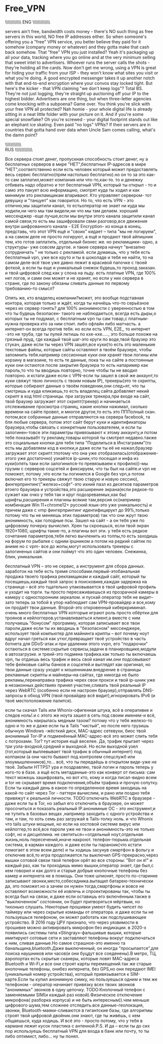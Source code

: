# Free_VPN
\\\\\\\\\\\\\\\\\\\\\\\\
ENG
\\\\\\\\\\\\\\\\\\\\\\\\\

servers ain't free, bandwidth costs money - there's NO such thing as free servers in this world, NO free IP addresses either. So when someone's offering you a "free" VPN service, you better believe they paid for it somehow (company money or whatever) and they gotta make that cash back somehow. That "free" VPN you just installed? Yeah it's packaging up all your data, tracking where you go online and at the very minimum selling that sweet intel to advertisers. Whoever runs the server calls the shots - they're holding all the cards. Now don't get me wrong, using a VPN is great for hiding your traffic from your ISP - they won't know what sites you visit or what you're doing. A good encrypted messenger takes it up another notch with that end-to-end encryption where your convos stay locked tight. But here's the kicker - that VPN claiming "we don't keep logs"? Total BS. They're not just logging, they're straight up auctioning off your IP to the highest bidder. Advertisers are one thing, but when three-letter agencies come knocking with a subpoena? Game over. You think you're slick with your free VPN all protected? Nah homie - your whole digital life is already sitting in a neat little folder with your picture on it. And if you're some special snowflake? Oh you're screwed - your digital footprint stands out like an elephant ice skating. Even paid "no logs" VPNs? If their servers are in countries that gotta hand over data when Uncle Sam comes calling, what's the damn point?

\\\\\\\\\\\\\\\\\\\\\\\\\
RUS
\\\\\\\\\\\\\\\\\\\\\\\\\


Все сервера стоят денег, пропускная способность стоит денег, ну а бесплатных серверов в мире "НЕТ",бесплатных IP-адресов в мире "НЕТ",соответственно если есть человек который может предоставлять  весь сервис бесплатно(прям настолько бесплатно).но он то за это как-то сам заплатил,может компания или что-то,как-то. то  и денежку отбивать надо обратно и тот бесплатный  VPN, который ты открыл - то и само это пакует всю информацию, смотрят куда ты ходил и как минимум это рекламщикам впаривают. Кто управляет сервером- тот девушку и "танцует" как говорится. Но то, что есть VPN - это отлично,мы защитили канал, то естьоператор не знает ни куда мы ходили,ни чего мы там видели,ни что мы там делаем. хороший мессенджер -еще лучше,если мы внутри этого канала защитили канал самой связи,то есть мы зашифровали свми разговор,все движения внутри шифрованного канала - Е2Е Encryption- из конца в конец.
представь, что этот VPN ещё и "своих" кидает – типа "мы не логируем", а на самом деле не просто логируют, а ещё и продают твой айпишник тем, кто готов заплатить, отдельный бизнес же.
но рекламщики- одно, а структуры- уже совсем другое. и такие сервера начнут "внезапно сотрудничать " не только с рекламой. если думаешь, что у тебя есть бесплатный vpn, уже все круто и ты в шоколаде и тебя не найти, то на самом деле-всё твое уже давно лежит в красивой папочке с твоей фоткой, а если ты еще и уникальеый снежок будешь,то проход заказан. и твой цифровой след как у слона на льду.  есть платные  VPN, где 100% нет логов,  и сами они может и не хранят, но если у них сервера в стране, где по закону обязаны сливать данные по первому требованию–то смысл?



Опять же, кто владелец компании?может, это вообще подставная контора, которая только и ждёт, когда ты начнёшь что-то серьёзное через их сервер гонять?
для 100% анонимности с уверенностью в том что ты будешь безопасен- такого не наблюдаеться, всегда есть дыры,о которых ты не подумал, с бесплатным vpn ты сам товар,с платным- нужна проверка кто за ним стоит. либо офлайн либо матчасть. а интернет-он всегда против тебя.
но если есть VPN, E2E,, то интернет -это не труба, где ты пулей летишь по кхе-кхе....., это больше похоже на грязный пруд, где каждый твой шаг-это круги по воде,твой браузер это стукач, даже если ты через VPN зашёл,все куки(то есть это маленькие текстовые файлы, которые сайты оставляют в твоём браузере, чтобы запомнить тебя.например сессионные куки они хранят твои логины или корзину в магазине, то есть те данные, пока ты на сайте а постоянные куки они остаются после закрытия браузера то есть напаример как пароль,то что ты вводишь повторно, точне чтобы ты не вводил повторно. и кстати даже если с VPN-если ты зашел в свой же аккаунт,то куки свяжут твою личность с твоим новым IP), трекеры(это те скрипты, которые собирают данные о твоём поведении,они след+ят, что ты смотришь и куда кликаешь,то есть владелец сайта добавляет некий скрипт в код html страницы. при загрузке трекера,при входе на сайт, твой браузер загружает этот скрипт(трекер) и начинаеться отслеживание просмотра страниц, какие кнопки нажимал, сколько времени на сайте провел, и многое другое,то есть это ПППолный скан. потом,все собранные данные отправляются на сервера facebook, та бля любые сервера, потом этот сайт берут куки  и идентификаторы браузера,чтобы связать с конкретным пользователем, и если ты залогинен-товсе эти параметры привязывают к этому аккаунту,и потом тебе показывабт ту рекламу,товары которой ты смотрел недавно.также это социальные кнопки для тебя типа "Поделиться в Инстаграмм"(то есть мы добавляем код в  кнопки,и даже если ты её не нажал,браузер загружает этот скрипт.тпотому что она  уже отобразилась(отображение-этого уже достаточно) узнаётся ip-шник,что посещал и инфа из куки(опять таки если залогинился-то превязываем к профилю))-мы грузим с серверов соцсетей и фиксируем, что ты был на сайте.и vpn  не поможет, потому ,что если ты логинился в Google без vpn,а потом включил его то трекеры свяжут твою старую и новую сессию), фингерпринтинг("железо+софт"-это ихний пазл из десятков параметров втоего браузера и устройства,это расширение экрана(если редкое-то сужает как очко у тебя так и круг подозреваемых,как бы) шрифты,расширения и плагины всякие там,версия ос(например комбинация Win 11+chrome12+ русский язык-это уже уникальность) и причем даже с vmp фингерпринтинг идентифицирукт до 99%,только потому что ты не меняешь этих параметров) так что они жрут твою анонимность, как голодные псы. Зашел на сайт - а он тебя уже по цифровому почерку вычислил. Хрен ты скроешься, если твой экран 1920×1080, шрифты такие-то, а плагины вот эти. у тебя есть редкое сочетание параметров,тебя легко вычленить из толпы,то есть заходишь на форум по рыбалке с одним ipшником а потом на редкий сайтик по аниме но с vpm- все до жопы,могут использовать трекеры с залогиненых сайтов и они поймут что это один человек. Снежинка, блин, уникальная.

бесплатный VPN – это не сервис, а инструмент для сбора данных. заработок на тебе  есть тремя способами.первый-этобанальная продажа твоего трафика рекламщикам и каждый сайт, который ты посещаешь,каждый твой запрос в поисковике,каждая задержка на странице – всё это тщательно упаковывается в твой цифровой профиль и уходит на торги. ты просто пересаживаешься из прозрачной камеры в камеру с односторонним зеркалом. и пускай оператор тебя не видит–зато теперь за тобой в упор наблюдает сам VPN-провайдер и все,кому он продаёт твои данные.
Второй-это откровенный киберкриминал. очень много бесплатных VPN котгорые играют роль просто обёртки для троянов и кейлоггеров.устанавливаеться клиент,а вместе с ним получаешь "бонусом" программу, которая записывает все твои пароли,даже если ты их вводишь в "безопасном" мессенджере, использует твой компьютер для майнинга крипты – вот почему ноут вдруг начал греться как утюг,превращает твоё устройство в часть ботнета для DDoS-атак.и при удалении этого vvpn, его "подарочки" остаються в системе:скрытые сервисы,задачи в планировщике,модули в автозагрузке. и треий-это подмена трафика.как только ты включаешь vpn, ты отдаешь весь трафик  и весь свой канал им.они подсовывают тебе фейковые сайты банков и соцсетей.и выглядят  как оригинал, но твои данные сразу уходят к мошенникам.внедрение в страницы рекламные скрипты и майнеры–на сайтах, где никогда не было рекламы,перенаправка трафика черех свои прокси и твой ip-шник уже в незаконных действиях принял участие,сливать твой реальный IP через WebRTC (особенно если не настроен браузер),отправлять DNS-запросы в обход VPN (твой провайдер всё видит),игнорировать IPv6 (и твоё местоположение палится).

если ты скачал Tails или Whonix-офигенная штука, всё в оперативке и следов ноль!.и с этого же ноута зашел в сеть под своим именем-и всё, анонимность накрылась медным тазом? потому что у тебя железо-то одно и то же и даже если ты в Tails "чистый", но после него грузишь обычную Windows -жёсткий диск, MAC-адрес сетевухи, биос твой анонимный Tor-IP и  подменённый MAC-адрес-всё это может слить тебя с потрохами.
Tor? тут история ещё веселее. Да, трафик прыгает через три узла-входной,средний и выходной. Но если выходной узел (тот,который выплевывает твой трафик в обычный интернет) под колпаком (а они часто бывают под контролем спецслужб или злоумышленников),то... всё, что ты передаёшь в открытом виде-уже не твоё. Забыли HTTPS? ура и поздравляю, твой логин и пароль теперь у кого-то в базе. а ещё есть метаданные-это как конверт от письма: сам текст можешь зашифровать, но вот кто, кому и когда писал-видно всем и tor не скрывает время подключения,объём трафика и прочую сопутку. Если ты каждый день в какое-то определенное время заходишь на какой-то сайт через Tor - паттерн вычислим, и рано или поздно тебя привяжут к реальной личности. TODO:отключать WebRTC в браузере - даже если ты в Tor, но забыл его отключить в браузере, он может просочиться и показать реальный IP.анонимные ОС - это инструмент,и не тупить в базовых вещах ,например заходить с одного устройства и там, и там, то хоть семь раз загружай в Tails-толку ноль.
и что Whonix что tails штуки мощные, но если на хостовой системе вирус или кейлоггер,то всё,все пароли уже не твои и анонимность-это не только софт, но и дисциплина. 
не светиться==отдельный ноут,отдельная жизнь,ноль пересечений,иначе накроют.
телефон-тюрьма.отдельная система, в карман каждого. и даже если ты параноик(что кстати помогает в этом всем деле) и ты ходишь засунув смартфон в фольгу и отключив всё,то игра продолжается.ты выключил GPS-прекрасно,через вышки сотовой связи твой телефон орёт во все стороны: "Вот он я!" и каждый раз, как ты проходишь мимо вышки,оператор знает, где был,с кем говорил и как долго и старые добрые кнопочные телефоны без камер и интернета не в помощь. Они тоже шпионят, просто по-старинке записывают звонки,место,собеседника.вытащил батарею-технически да, это поможет.но а зачем он нужен тогда,смартфоны и вовсе не оставляют возможности её извлечь и спроектированы так, чтобы ты всегда был на связи, и даже если оставишь его включённым.также в "выключенном" состоянии, он будет притворяться мёртвым, но тихонько слушать. Некоторые прошивки умеют будить чипсет по таймеру или через скрытые команды от оператора.
и даже если ты не пользуешься телефоном, он может работать как подслушивающее устройство.
В 2016 году ЦРУ признало, что через уязвимости в прошивке можно активировать микрофон без индикации.
в 2020-х появились системы типа «Stingray»-фальшивые вышки, которые имитируют сотовые сети и заставляют телефоны вокруг подключаться к ним, сливая данные.Но самое страшное-это именно та банальщина,bluetooth.Даже выключенный, он иногда "просыпается",для поиска наушников или часов(и они буцдут все соеденены).В метро, ТЦ, аэропортах есть скрытые сканеры, которые ловят MAC-адреса Bluetooth и Wi-Fi,и все они  строят карты перемещений.так же старые кнопочные телефоны, онибез интернета, без GPS,но они передают IMEI (уникальный номер устройства), который привязывается к SIM-карте.Если ты купил анонимную симку, но пользуешься одним и тем же телефоном - оператор начинает привязку всех твоих звонков "анонимных" звонков в одну цепочку.
TODO:Кнопочный телефон с заменяемыми SIM(и каждый раз новой).Физическое отключение микрофона( разборка корпуса) и не быть интересным)).чем меньше цифрового шума,тем сложнее отследить.все данные-геолокация, звонки, Bluetooth-маяки-сливаются в гигантские базы, где алгоритмы строят твой цифровой двойник.они знают, где ты живёшь, с кем общаешься, куда ходишь. И всё это - просто потому, что у тебя в кармане лежит кусок пластика с антенной.P.S. И да – если ты до сих пор используешь бесплатный VPN для входа в банк или почту, то ты либо оптимист, либо... 
ну ты понял.
       